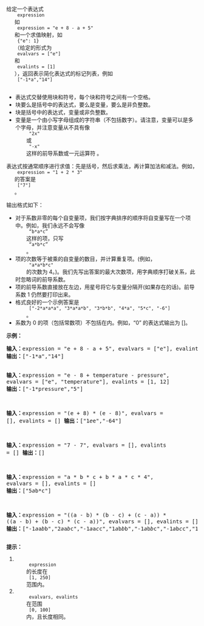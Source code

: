 <html>
 <body>
  <p>
   给定一个表达式
   <code>
    expression
   </code>
   如
   <code>
    expression = "e + 8 - a + 5"
   </code>
   和一个求值映射，如
   <code>
    {"e": 1}
   </code>
   （给定的形式为
   <code>
    evalvars = ["e"]
   </code>
   和
   <code>
    evalints = [1]
   </code>
   ），返回表示简化表达式的标记列表，例如
   <code>
    ["-1*a","14"]
   </code>
  </p>
  <ul>
   <li>
    表达式交替使用块和符号，每个块和符号之间有一个空格。
   </li>
   <li>
    块要么是括号中的表达式，要么是变量，要么是非负整数。
   </li>
   <li>
    块是括号中的表达式，变量或非负整数。
   </li>
   <li>
    变量是一个由小写字母组成的字符串（不包括数字）。请注意，变量可以是多个字母，并注意变量从不具有像
    <code>
     "2x"
    </code>
    或
    <code>
     "-x"
    </code>
    这样的前导系数或一元运算符 。
   </li>
  </ul>
  <p>
   表达式按通常顺序进行求值：先是括号，然后求乘法，再计算加法和减法。例如，
   <code>
    expression = "1 + 2 * 3"
   </code>
   的答案是
   <code>
    ["7"]
   </code>
   。
  </p>
  <p>
   输出格式如下：
  </p>
  <ul>
   <li>
    对于系数非零的每个自变量项，我们按字典排序的顺序将自变量写在一个项中。例如，我们永远不会写像
    <code>
     “b*a*c”
    </code>
    这样的项，只写
    <code>
     “a*b*c”
    </code>
    。
   </li>
   <li>
    项的次数等于被乘的自变量的数目，并计算重复项。(例如，
    <code>
     "a*a*b*c"
    </code>
    的次数为 4。)。我们先写出答案的最大次数项，用字典顺序打破关系，此时忽略词的前导系数。
   </li>
   <li>
    项的前导系数直接放在左边，用星号将它与变量分隔开(如果存在的话)。前导系数 1 仍然要打印出来。
   </li>
   <li>
    格式良好的一个示例答案是
    <code>
     ["-2*a*a*a", "3*a*a*b", "3*b*b", "4*a", "5*c", "-6"]
    </code>
    。
   </li>
   <li>
    系数为 0 的项（包括常数项）不包括在内。例如，“0” 的表达式输出为 []。
   </li>
  </ul>
  <p>
  </p>
  <p>
   <strong>
    示例：
   </strong>
  </p>
  <pre><strong>输入：</strong>expression = "e + 8 - a + 5", evalvars = ["e"], evalints = [1]
<strong>输出：</strong>["-1*a","14"]

<strong>输入：</strong>expression = "e - 8 + temperature - pressure",
evalvars = ["e", "temperature"], evalints = [1, 12]
<strong>输出：</strong>["-1*pressure","5"]

<strong>输入：</strong>expression = "(e + 8) * (e - 8)", evalvars = [], evalints = []
<strong>输出：</strong>["1*e*e","-64"]

<strong>输入：</strong>expression = "7 - 7", evalvars = [], evalints = []
<strong>输出：</strong>[]

<strong>输入：</strong>expression = "a * b * c + b * a * c * 4", evalvars = [], evalints = []
<strong>输出：</strong>["5*a*b*c"]

<strong>输入：</strong>expression = "((a - b) * (b - c) + (c - a)) * ((a - b) + (b - c) * (c - a))",
evalvars = [], evalints = []
<strong>输出：</strong>["-1*a*a*b*b","2*a*a*b*c","-1*a*a*c*c","1*a*b*b*b","-1*a*b*b*c","-1*a*b*c*c","1*a*c*c*c","-1*b*b*b*c","2*b*b*c*c","-1*b*c*c*c","2*a*a*b","-2*a*a*c","-2*a*b*b","2*a*c*c","1*b*b*b","-1*b*b*c","1*b*c*c","-1*c*c*c","-1*a*a","1*a*b","1*a*c","-1*b*c"]
</pre>
  <p>
  </p>
  <p>
   <strong>
    提示：
   </strong>
  </p>
  <ol>
   <li>
    <code>
     expression
    </code>
    的长度在
    <code>
     [1, 250]
    </code>
    范围内。
   </li>
   <li>
    <code>
     evalvars, evalints
    </code>
    在范围
    <code>
     [0, 100]
    </code>
    内，且长度相同。
   </li>
  </ol>
 </body>
</html>